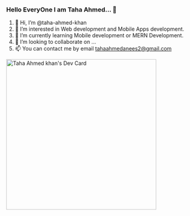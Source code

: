 ### Hello EveryOne I am Taha Ahmed... 👋

1. 👋 Hi, I’m @taha-ahmed-khan
2. 👀 I’m interested in Web development and Mobile Apps development.
3. 🌱 I’m currently learning Mobile development or MERN Development.
4. 💞️ I’m looking to collaborate on ...
5. 📫 You can contact me by email tahaahmedanees2@gmail.com

<a href="https://app.daily.dev/taha616"><img src="https://api.daily.dev/devcards/e260a33422cc4b139be4afc0e8d857dc.png?r=xyi" width="400" alt="Taha Ahmed khan's Dev Card"/></a>
